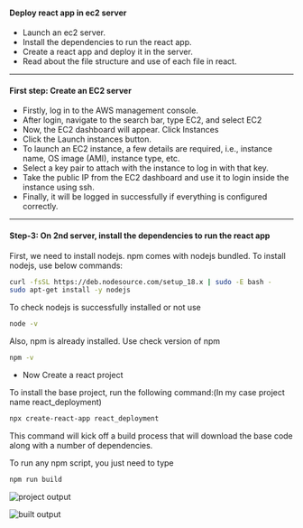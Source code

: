 #### Deploy react app in ec2 server

- Launch an ec2 server.
- Install the dependencies to run the react app.
- Create a react app and deploy it in the server.
- Read about the file structure and use of each file in react.

---

#### First step: Create an EC2 server

  - Firstly, log in to the AWS management console.
  - After login, navigate to the search bar, type EC2, and select EC2
  - Now, the EC2 dashboard will appear. Click Instances
  - Click the Launch instances button.
  - To launch an EC2 instance, a few details are required, i.e., instance name, OS image (AMI), instance type, etc.
  - Select a key pair to attach with the instance to log in with that key.
  - Take the public IP from the EC2 dashboard and use it to login inside the instance using ssh.
  - Finally, it will be logged in successfully if everything is configured correctly.

---

#### Step-3: On 2nd server, install the dependencies to run the react app

First, we need to install nodejs. npm comes with nodejs bundled. To install nodejs, use below commands:

  ```sh
  curl -fsSL https://deb.nodesource.com/setup_18.x | sudo -E bash -
  sudo apt-get install -y nodejs
  ```

To check nodejs is successfully installed or not use 

```sh
node -v
```

Also, npm is already installed. Use check version of npm

```sh
npm -v
```
- Now Create a react project 

To install the base project, run the following command:(In my case project name react_deployment)

```sh
npx create-react-app react_deployment
```

This command will kick off a build process that will download the base code along with a number of dependencies.

To run any npm script, you just need to type

```sh
npm run build
``` 

![project output](https://user-images.githubusercontent.com/106643382/200764079-9ddfc1f0-171f-474f-99e1-0bdf1b2b9b31.png "project output")

![built output](https://user-images.githubusercontent.com/106643382/200764340-102f100f-3ec5-446a-acb1-2167642c192f.png "built output")
















